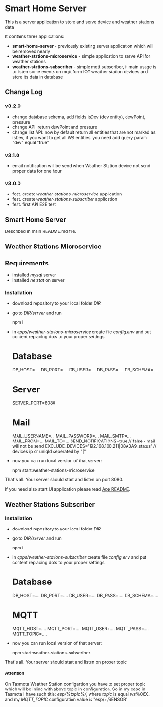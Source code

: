 # Smart Home Server

This is a server application to store and serve device and weather stations data

It contains three applications:

- __smart-home-server__ - previously existing server application which will be removed nearly
- __weather-stations-microservice__ - simple application to serve API for weather stations
- __weather-stations-subscriber__ - simple mqtt subscriber, it main usage is to listen some events on mqtt form IOT weather station devices and store its data in database

## Change Log

### v3.2.0

- change database schema, add fields isDev (dev entity), dewPoint, pressure
- change API: return dewPoint and pressure
- change list API: now by default return all entities that are not marked as isDev, if you want to get all WS entities, you need add query param "dev" equal "true" 

### v3.1.0

- email notification will be send when Weather Station device not send proper data for one hour

### v3.0.0

- feat. create _weather-stations-microservice_ application
- feat. create _weather-stations-subscriber_ application
- feat. first API E2E test

## Smart Home Server

Described in main README.md file.

## Weather Stations Microservice

## Requirements

* installed _mysql_ server
* installed _netstat_ on server

### Installation

- download repository to your local folder _DIR_
- go to _DIR/server_ and run


    npm i 

- in _apps/weather-stations-microservice_ create file _config.env_ and put content replacing dots to your proper settings


    # Database
    DB_HOST=....
    DB_PORT=....
    DB_USER=....
    DB_PASS=....
    DB_SCHEMA=....
    # Server
    SERVER_PORT=8080
    # Mail
    MAIL_USERNAME=...
    MAIL_PASSWORD=...
    MAIL_SMTP=...
    MAIL_FROM=...
    MAIL_TO=...
    SEND_NOTIFICATIONS=true // false - mail will not be send
    EXCLUDE_DEVICES='192.168.100.211|08A3A9_status' // devices ip or uniqId seperated by "|"
    
- now you can run local version of that server:

    
    npm start:weather-stations-microservice
    
That's all. Your server should start and listen on port 8080.

If you need also start UI application please read [App README](../app/README.md).

## Weather Stations Subscriber

### Installation

- download repository to your local folder _DIR_
- go to _DIR/server_ and run


    npm i 

- in _apps/weather-stations-subscriber_ create file _config.env_ and put content replacing dots to your proper settings


    # Database
    DB_HOST=....
    DB_PORT=....
    DB_USER=....
    DB_PASS=....
    DB_SCHEMA=....
    # MQTT
    MQTT_HOST=....
    MQTT_PORT=....
    MQTT_USER=....
    MQTT_PASS=....
    MQTT_TOPIC=....
    
- now you can run local version of that server:

    
    npm start:weather-stations-subscriber
    
That's all. Your server should start and listen on proper topic.

#### Attention

On Tasmota Weather Station configartion you have to set proper topic which will be inline with above topic in configuration. So in my case in Tasmota I have such title: _esp/%topic%/_, where _topic_ is equal _ws_%06X_ and my _MQTT_TOPIC_ configuration value is "esp/+/SENSOR" 

